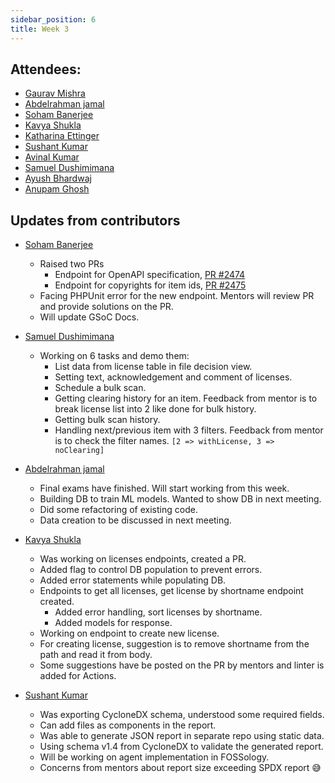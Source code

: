 ```yaml
---
sidebar_position: 6
title: Week 3
---
```


<!--
SPDX-License-Identifier: CC-BY-SA-4.0

SPDX-FileCopyrightText: 2023 Gaurav Mishra <mishra.gaurav@siemens.com>
SPDX-FileCopyrightText: 2023 Siemens AG
-->

## Attendees:

  - [Gaurav Mishra](https://github.com/GMishx)
  - [Abdelrahman jamal](https://github.com/Hero2323)
  - [Soham Banerjee](https://github.com/soham4abc)
  - [Kavya Shukla](https://github.com/k-avy)
  - [Katharina Ettinger](mailto:katharina.ettinger@siemens.com)
  - [Sushant Kumar](https://github.com/its-sushant)
  - [Avinal Kumar](https://github.com/avinal)
  - [Samuel Dushimimana](https://github.com/dushimsam)
  - [Ayush Bhardwaj](https://github.com/HastagAB)
  - [Anupam Ghosh](https://github.com/ag4ums)

## Updates from contributors

- [Soham Banerjee](https://github.com/soham4abc)
  - Raised two PRs
    - Endpoint for OpenAPI specification, [PR #2474](https://github.com/fossology/fossology/pull/2474)
    - Endpoint for copyrights for item ids, [PR #2475](https://github.com/fossology/fossology/pull/2475)
  - Facing PHPUnit error for the new endpoint. Mentors will review PR and provide solutions on the PR.
  - Will update GSoC Docs.

- [Samuel Dushimimana](https://github.com/dushimsam)
  - Working on 6 tasks and demo them:
    - List data from license table in file decision view.
    - Setting text, acknowledgement and comment of licenses.
    - Schedule a bulk scan.
    - Getting clearing history for an item. Feedback from mentor is to break license list into 2 like done for bulk
      history.
    - Getting bulk scan history.
    - Handling next/previous item with 3 filters. Feedback from mentor is to check the filter names.
      `[2 => withLicense, 3 => noClearing]`

- [Abdelrahman jamal](https://github.com/Hero2323)
  - Final exams have finished. Will start working from this week.
  - Building DB to train ML models. Wanted to show DB in next meeting.
  - Did some refactoring of existing code.
  - Data creation to be discussed in next meeting.

- [Kavya Shukla](https://github.com/k-avy)
  - Was working on licenses endpoints, created a PR.
  - Added flag to control DB population to prevent errors.
  - Added error statements while populating DB.
  - Endpoints to get all licenses, get license by shortname endpoint created.
    - Added error handling, sort licenses by shortname.
    - Added models for response.
  - Working on endpoint to create new license.
  - For creating license, suggestion is to remove shortname from the path and read it from body.
  - Some suggestions have be posted on the PR by mentors and linter is added for Actions.

- [Sushant Kumar](https://github.com/its-sushant)
  - Was exporting CycloneDX schema, understood some required fields.
  - Can add files as components in the report.
  - Was able to generate JSON report in separate repo using static data.
  - Using schema v1.4 from CycloneDX to validate the generated report.
  - Will be working on agent implementation in FOSSology.
  - Concerns from mentors about report size exceeding SPDX report 😅
